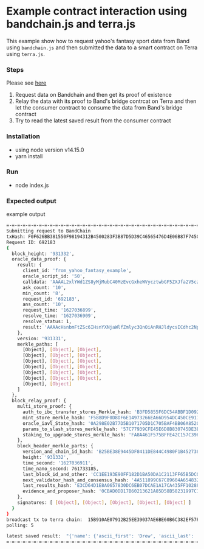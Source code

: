 # Example contract interaction using bandchain.js and terra.js

This example show how to request yahoo's fantasy sport data from Band using `bandchain.js` and then submitted the data to a smart contract on Terra using `terra.js`.

### Steps

Please see [here](index.js#L193-L207)

1. Request data on Bandchain and then get its proof of existence
2. Relay the data with its proof to Band's bridge contrcat on Terra and then let the consumer contract to consume the data from Band's bridge contract
3. Try to read the latest saved result from the consumer contract

### Installation

- using node version v14.15.0
- yarn install

### Run

- node index.js

### Expected output

example output

```sh
=-=-=-=-=-=-=-=-=-=-=-=-=-=-=-=-=-=-=-=-=-=-=-=-=-=-=-=-=-=-=-=-=-=-=-=-=-=-=
Submitting request to BandChain
txHash: F0F626BB381550F98194312B4500283F3B87D5D39C46565476D4E06B87F74505
Request ID: 692183
{
  block_height: '931332',
  oracle_data_proof: {
    result: {
      client_id: 'from_yahoo_fantasy_example',
      oracle_script_id: '50',
      calldata: 'AAAAL2xlYWd1ZS8yMjMubC40MzEvcGxheWVycztwbGF5ZXJfa2V5cz0yMjMucC41NDc5AAAAHWxlYWd1ZSwxLHBsYXllcnMsMCxwbGF5ZXIsMCwy',
      ask_count: '10',
      min_count: '8',
      request_id: '692183',
      ans_count: '10',
      request_time: '1627036899',
      resolve_time: '1627036909',
      resolve_status: 1,
      result: 'AAAAcHsnbmFtZSc6IHsnYXNjaWlfZmlyc3QnOiAnRHJldycsICdhc2NpaV9sYXN0JzogJ0JyZWVzJywgJ2ZpcnN0JzogJ0RyZXcnLCAnZnVsbCc6ICdEcmV3IEJyZWVzJywgJ2xhc3QnOiAnQnJlZXMnfX0='
    },
    version: '931331',
    merkle_paths: [
      [Object], [Object], [Object],
      [Object], [Object], [Object],
      [Object], [Object], [Object],
      [Object], [Object], [Object],
      [Object], [Object], [Object],
      [Object], [Object], [Object],
      [Object], [Object]
    ]
  },
  block_relay_proof: {
    multi_store_proof: {
      auth_to_ibc_transfer_stores_Merkle_hash: 'B3FD5855F6DC54ABBF1D09233AAA7BBFC2B375942F81DA3900CFADC92CCB9A29',
      mint_store_merkle_hash: 'F588D9F0D8DF6E14973266EA66D954DC450CE9178740BDA1355610793164FEA9',
      oracle_iavl_State_hash: '0A298E02B77D5B1071705D1C705BAF4BB06A852074A30C7BA83C3029501CBFC4',
      params_to_slash_stores_merkle_hash: '57C77939CFE45E6D8B830745DE3E74C2FE189DEFA96EFAF66108F88C98566A85',
      staking_to_upgrade_stores_merkle_hash: 'FA8A461F575BFFE42C157C3966189FC4987BCF4C8D614D741BB36A0F5E311FF7'
    },
    block_header_merkle_parts: {
      version_and_chain_id_hash: 'B25BE38E9445DF8411DE844C4980F1B452738BFC815BF71F49A378D3B00FF1C1',
      height: '931332',
      time_second: '1627036911',
      time_nano_second: 761733185,
      last_block_id_and_other: 'CC1EE193E90FF182D1BA50DA1C2113FF65B5DC04C2C767D374B95BDB7FA859B3',
      next_validator_hash_and_consensus_hash: '4A511899C67C89604A654832B79FAD2B2DAA53B94CCBCE2C090CD9BF6CBFD4E2',
      last_results_hash: 'E3CD64D1E8A0657830DC6EB07DCAE1A17CA435FF1028811CA55C2CBCDE403E4A',
      evidence_and_proposer_hash: '0CBAD0DD17B60213621A85D58B58231997C19E43D5D4A2D5CBE8A33CD5D6ADC8'
    },
    signatures: [ [Object], [Object], [Object], [Object], [Object] ]
  }
}
broadcast tx to terra chain:  15B910AE07912B25EE39037AE6BE60B6C382EF57FFDE7A035F38A116E6C7D737
polling: 5

latest saved result:  "{'name': {'ascii_first': 'Drew', 'ascii_last': 'Brees', 'first': 'Drew', 'full': 'Drew Brees', 'last': 'Brees'}}"
=-=-=-=-=-=-=-=-=-=-=-=-=-=-=-=-=-=-=-=-=-=-=-=-=-=-=-=-=-=-=-=-=-=-=-=-=-=-=
```
